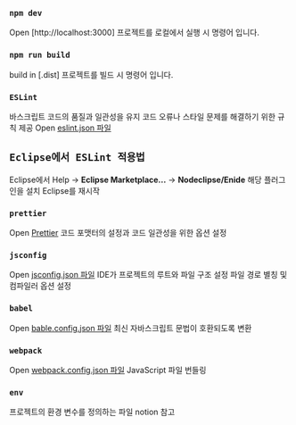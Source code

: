 ### `npm dev`

Open [http://localhost:3000]
프로젝트를 로컬에서 실행 시 명령어 입니다.

### `npm run build`

build in [.dist]
프로젝트를 빌드 시 명령어 입니다.

### `ESLint`

바스크립트 코드의 품질과 일관성을 유지
코드 오류나 스타일 문제를 해결하기 위한 규칙 제공
Open [eslint.json 파일](./.eslintrc.json)

## `Eclipse에서 ESLint 적용법`

Eclipse에서 Help → **Eclipse Marketplace...** -> **Nodeclipse/Enide** 해당 플러그인을 설치
Eclipse를 재시작

### `prettier`

Open [Prettier](./prettier.json)
코드 포맷터의 설정과 코드 일관성을 위한 옵션 설정

### `jsconfig`

Open [jsconfig.json 파일](./jsconfig.json)
IDE가 프로젝트의 루트와 파일 구조 설정 파일
경로 별칭 및 컴파일러 옵션 설정

### `babel`

Open [bable.config.json 파일](./babel.config.json)
최신 자바스크립트 문법이 호환되도록 변환

### `webpack`

Open [webpack.config.json 파일](./webpack.config.js)
JavaScript 파일 번들링

### `env`

프로젝트의 환경 변수를 정의하는 파일
notion 참고
